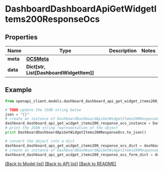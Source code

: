 # DashboardDashboardApiGetWidgetItems200ResponseOcs


## Properties
Name | Type | Description | Notes
------------ | ------------- | ------------- | -------------
**meta** | [**OCSMeta**](OCSMeta.md) |  | 
**data** | **Dict[str, List[DashboardWidgetItem]]** |  | 

## Example

```python
from openapi_client.models.dashboard_dashboard_api_get_widget_items200_response_ocs import DashboardDashboardApiGetWidgetItems200ResponseOcs

# TODO update the JSON string below
json = "{}"
# create an instance of DashboardDashboardApiGetWidgetItems200ResponseOcs from a JSON string
dashboard_dashboard_api_get_widget_items200_response_ocs_instance = DashboardDashboardApiGetWidgetItems200ResponseOcs.from_json(json)
# print the JSON string representation of the object
print DashboardDashboardApiGetWidgetItems200ResponseOcs.to_json()

# convert the object into a dict
dashboard_dashboard_api_get_widget_items200_response_ocs_dict = dashboard_dashboard_api_get_widget_items200_response_ocs_instance.to_dict()
# create an instance of DashboardDashboardApiGetWidgetItems200ResponseOcs from a dict
dashboard_dashboard_api_get_widget_items200_response_ocs_form_dict = dashboard_dashboard_api_get_widget_items200_response_ocs.from_dict(dashboard_dashboard_api_get_widget_items200_response_ocs_dict)
```
[[Back to Model list]](../README.md#documentation-for-models) [[Back to API list]](../README.md#documentation-for-api-endpoints) [[Back to README]](../README.md)


